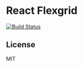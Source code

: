 React Flexgrid
==============

[![Build Status](https://travis-ci.org/nkt/react-flexgrid.svg?branch=master)](https://travis-ci.org/nkt/react-flexgrid)


License
-------
MIT
